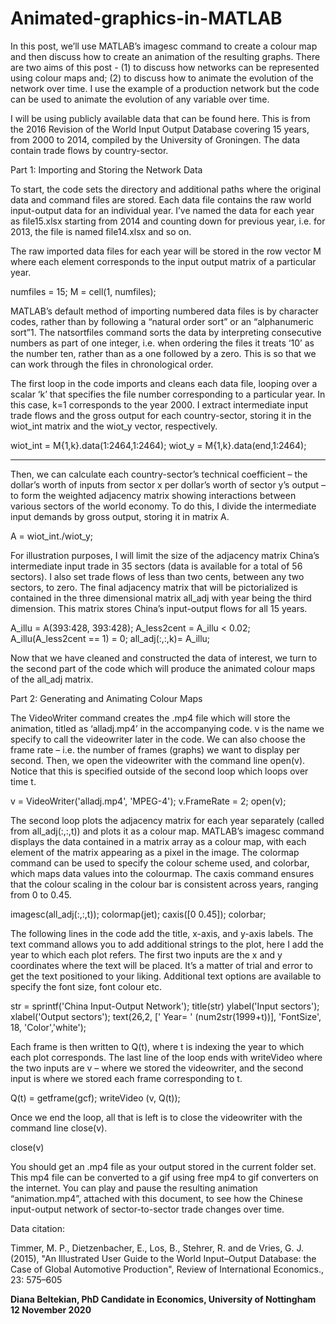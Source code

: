 # Animated-graphics-in-MATLAB

In this post, we’ll use MATLAB’s imagesc command to create a colour map and then discuss how to create an animation of the resulting graphs. There are two aims of this post - (1) to discuss how networks can be represented using colour maps and; (2) to discuss how to animate the evolution of the network over time. I use the example of a production network but the code can be used to animate the evolution of any variable over time. 

I will be using publicly available data that can be found here. This is from the 2016 Revision of the World Input Output Database covering 15 years, from 2000 to 2014, compiled by the University of Groningen. The data contain trade flows by country-sector. 

Part 1: Importing and Storing the Network Data

To start, the code sets the directory and additional paths where the original data and command files are stored. Each data file contains the raw world input-output data for an individual year. I’ve named the data for each year as file15.xlsx starting from 2014 and counting down for previous year, i.e. for 2013, the file is named file14.xlsx and so on. 

The raw imported data files for each year will be stored in the row vector M where each element corresponds to the input output matrix of a particular year. 

numfiles = 15; 
M = cell(1, numfiles);

MATLAB’s default method of importing numbered data files is by character codes, rather than by following a “natural order sort” or an “alphanumeric sort”1. The natsortfiles command sorts the data by interpreting consecutive numbers as part of one integer, i.e. when ordering the files it treats ‘10’ as the number ten, rather than as a one followed by a zero. This is so that we can work through the files in chronological order. 

The first loop in the code imports and cleans each data file, looping over a scalar ‘k’ that specifies the file number corresponding to a particular year. In this case, k=1 corresponds to the year 2000.  I extract intermediate input trade flows and the gross output for each country-sector, storing it in the wiot_int matrix and the wiot_y vector, respectively. 

wiot_int = M{1,k}.data(1:2464,1:2464); 
wiot_y = M{1,k}.data(end,1:2464); 

-------------------


Then, we can calculate each country-sector’s technical coefficient – the dollar’s worth of inputs from sector x per dollar’s worth of sector y’s output – to form the weighted adjacency matrix showing interactions between various sectors of the world economy. To do this, I divide the intermediate input demands by gross output, storing it in matrix A. 

A = wiot_int./wiot_y;

For illustration purposes, I will limit the size of the adjacency matrix China’s intermediate input trade in 35 sectors (data is available for a total of 56 sectors). I also set trade flows of less than two cents, between any two sectors, to zero. The final adjacency matrix that will be pictorialized is contained in the three dimensional matrix all_adj with year being the third dimension. This matrix stores China’s input-output flows for all 15 years.

A_illu = A(393:428, 393:428);
A_less2cent = A_illu < 0.02;
A_illu(A_less2cent == 1) = 0;
all_adj(:,:,k)= A_illu; 

Now that we have cleaned and constructed the data of interest, we turn to the second part of the code which will produce the animated colour maps of the all_adj matrix.

Part 2: Generating and Animating Colour Maps

The VideoWriter command creates the .mp4 file which will store the animation, titled as ‘alladj.mp4’ in the accompanying code. v is the name we specify to call the videowriter later in the code. We can also choose the frame rate – i.e. the number of frames (graphs) we want to display per second. Then, we open the videowriter with the command line open(v). Notice that this is specified outside of the second loop which loops over time t. 

v = VideoWriter('alladj.mp4', 'MPEG-4');
v.FrameRate = 2;
open(v);

The second loop plots the adjacency matrix for each year separately (called from all_adj(:,:,t)) and plots it as a colour map. MATLAB’s imagesc command displays the data contained in a matrix array as a colour map, with each element of the matrix appearing as a pixel in the image. The colormap command can be used to specify the colour scheme used, and colorbar, which maps data values into the colourmap. The caxis command ensures that the colour scaling in the colour bar is consistent across years, ranging from 0 to 0.45. 

imagesc(all_adj(:,:,t)); 
colormap(jet);
caxis([0 0.45]);
colorbar;

The following lines in the code add the title, x-axis, and y-axis labels. The text command allows you to add additional strings to the plot, here I add the year to which each plot refers. The first two inputs are the x and y coordinates where the text will be placed. It’s a matter of trial and error to get the text positioned to your liking. Additional text options are available to specify the font size, font colour etc. 

str = sprintf('China Input-Output Network');
title(str)
ylabel('Input sectors');
xlabel('Output sectors');
text(26,2, [' Year= '  (num2str(1999+t))], 'FontSize', 18, 'Color','white');


Each frame is then written to Q(t), where t is indexing the year to which each plot corresponds. The last line of the loop ends with writeVideo where the two inputs are v – where we stored the videowriter, and the second input is where we stored each frame corresponding to t. 

Q(t) = getframe(gcf);
writeVideo (v, Q(t)); 

Once we end the loop, all that is left is to close the videowriter with the command line close(v). 

close(v)

You should get an .mp4 file as your output stored in the current folder set. This mp4 file can be converted to a gif using free mp4 to gif converters on the internet. You can play and pause the resulting animation “animation.mp4”, attached with this document, to see how the Chinese input-output network of sector-to-sector trade changes over time.

Data citation: 

Timmer, M. P., Dietzenbacher, E., Los, B., Stehrer, R. and de Vries, G. J. (2015), "An Illustrated User Guide to the World Input–Output Database: the Case of Global Automotive Production", Review of International Economics., 23: 575–605


**Diana Beltekian, PhD Candidate in Economics, University of Nottingham
12 November 2020**








